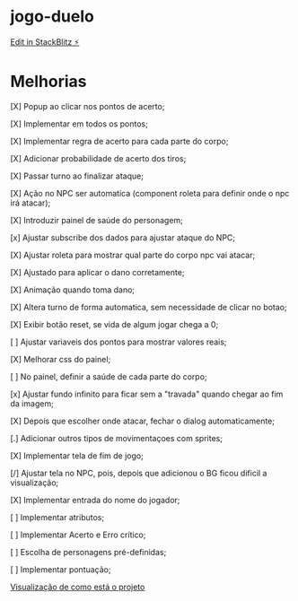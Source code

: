 # jogo-duelo

[Edit in StackBlitz ⚡️](https://stackblitz.com/~/github.com/LuizHeSilva/jogo-duelo)

# Melhorias
[X] Popup ao clicar nos pontos de acerto;

[X] Implementar em todos os pontos;

[X] Implementar regra de acerto para cada parte do corpo;

[X] Adicionar probabilidade de acerto dos tiros;

[X] Passar turno ao finalizar ataque;

[X] Ação no NPC ser automatica (component roleta para definir onde o npc irá atacar);

[X] Introduzir painel de saúde do personagem;

[x] Ajustar subscribe dos dados para ajustar ataque do NPC;

[X] Ajustar roleta para mostrar qual parte do corpo npc vai atacar;

[X] Ajustado para aplicar o dano corretamente;

[X] Animação quando toma dano;

[X] Altera turno de forma automatica, sem necessidade de clicar no botao;

[X] Exibir botão reset, se vida de algum jogar chega a 0;

[ ] Ajustar variaveis dos pontos para mostrar valores reais;

[X] Melhorar css do painel;

[ ] No painel, definir a saúde de cada parte do corpo; 

[x] Ajustar fundo infinito para ficar sem a "travada" quando chegar ao fim da imagem;

[X] Depois que escolher onde atacar, fechar o dialog automaticamente;

[.] Adicionar outros tipos de movimentaçoes com sprites;

[X] Implementar tela de fim de jogo;

[/] Ajustar tela no NPC, pois, depois que adicionou o BG ficou dificil a visualização;

[X] Implementar entrada do nome do jogador;

[ ] Implementar atributos;

[ ] Implementar Acerto e Erro crítico;

[ ] Escolha de personagens pré-definidas;

[ ] Implementar pontuação;

[Visualização de como está o projeto](https://luizhesilva.github.io/jogo-duelo/)
